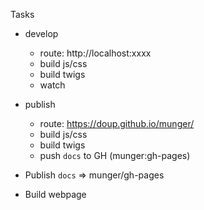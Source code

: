 Tasks

- develop
    - route: http://localhost:xxxx
    - build js/css
    - build twigs
    - watch
- publish
    - route: https://doup.github.io/munger/
    - build js/css
    - build twigs
    - push `docs` to GH (munger:gh-pages)

- Publish `docs` => munger/gh-pages
- Build webpage

